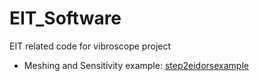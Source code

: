 # EIT_Software
EIT related code for vibroscope project

- Meshing and Sensitivity example: [step2eidorsexample](./step2eidorsexample/readme.md)